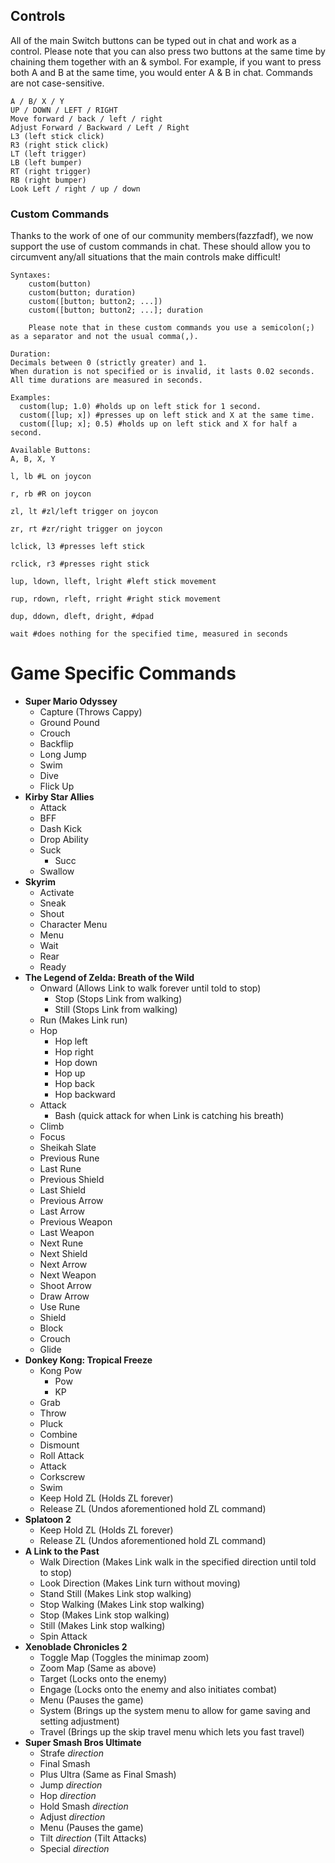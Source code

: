 ## Controls

All of the main Switch buttons can be typed out in chat and work as a control. Please note that you can also press two buttons at the same time by chaining them together with an & symbol. For example, if you want to press both A and B at the same time, you would enter A & B in chat. Commands are not case-sensitive.

```
A / B/ X / Y
UP / DOWN / LEFT / RIGHT
Move forward / back / left / right
Adjust Forward / Backward / Left / Right
L3 (left stick click)
R3 (right stick click)
LT (left trigger)
LB (left bumper)
RT (right trigger)
RB (right bumper)
Look Left / right / up / down
```

### Custom Commands

Thanks to the work of one of our community members(fazzfadf), we now support the use of custom commands in chat. These should allow you to circumvent any/all situations that the main controls make difficult!



```
Syntaxes:
    custom(button)
    custom(button; duration)
    custom([button; button2; ...])
    custom([button; button2; ...]; duration

    Please note that in these custom commands you use a semicolon(;) as a separator and not the usual comma(,).

Duration:
Decimals between 0 (strictly greater) and 1.
When duration is not specified or is invalid, it lasts 0.02 seconds.
All time durations are measured in seconds.

Examples:
  custom(lup; 1.0) #holds up on left stick for 1 second.
  custom([lup; x]) #presses up on left stick and X at the same time.
  custom([lup; x]; 0.5) #holds up on left stick and X for half a second.

Available Buttons:
A, B, X, Y

l, lb #L on joycon

r, rb #R on joycon

zl, lt #zl/left trigger on joycon

zr, rt #zr/right trigger on joycon

lclick, l3 #presses left stick

rclick, r3 #presses right stick

lup, ldown, lleft, lright #left stick movement

rup, rdown, rleft, rright #right stick movement

dup, ddown, dleft, dright, #dpad

wait #does nothing for the specified time, measured in seconds

```

# Game Specific Commands

* **Super Mario Odyssey**
    * Capture (Throws Cappy)
    * Ground Pound
    * Crouch
    * Backflip
    * Long Jump
    * Swim
    * Dive
    * Flick Up
* **Kirby Star Allies**
    * Attack
    * BFF
    * Dash Kick
    * Drop Ability
    * Suck
        * Succ
    * Swallow
* **Skyrim**
    * Activate
    * Sneak
    * Shout
    * Character Menu
    * Menu
    * Wait
    * Rear
    * Ready
* **The Legend of Zelda: Breath of the Wild**
    * Onward (Allows Link to walk forever until told to stop)
        * Stop  (Stops Link from walking)
        * Still (Stops Link from walking)
    * Run (Makes Link run)
    * Hop
        * Hop left
        * Hop right
        * Hop down
        * Hop up
        * Hop back
        * Hop backward
    * Attack
        * Bash (quick attack for when Link is catching his breath)
    * Climb
    * Focus
    * Sheikah Slate
    * Previous Rune
    * Last Rune
    * Previous Shield
    * Last Shield
    * Previous Arrow
    * Last Arrow
    * Previous Weapon
    * Last Weapon
    * Next Rune
    * Next Shield
    * Next Arrow
    * Next Weapon
    * Shoot Arrow
    * Draw Arrow
    * Use Rune
    * Shield
    * Block
    * Crouch
    * Glide
* **Donkey Kong: Tropical Freeze**
    * Kong Pow
        * Pow
        * KP
    * Grab
    * Throw
    * Pluck
    * Combine
    * Dismount
    * Roll Attack
    * Attack
    * Corkscrew
    * Swim
    * Keep Hold ZL (Holds ZL forever)
    * Release ZL   (Undos aforementioned hold ZL command)
* **Splatoon 2**
    * Keep Hold ZL (Holds ZL forever)
    * Release ZL   (Undos aforementioned hold ZL command)
* **A Link to the Past**
    * Walk Direction (Makes Link walk in the specified direction until told to stop)
    * Look Direction (Makes Link turn without moving)
    * Stand Still (Makes Link stop walking)
    * Stop Walking (Makes Link stop walking)
    * Stop (Makes Link stop walking)
    * Still (Makes Link stop walking)
    * Spin Attack
* **Xenoblade Chronicles 2**
    * Toggle Map (Toggles the minimap zoom)
    * Zoom Map (Same as above)
    * Target (Locks onto the enemy)
    * Engage (Locks onto the enemy and also initiates combat)
    * Menu (Pauses the game)
    * System (Brings up the system menu to allow for game saving and setting adjustment)
    * Travel (Brings up the skip travel menu which lets you fast travel)
* **Super Smash Bros Ultimate**
    * Strafe *direction*
    * Final Smash
    * Plus Ultra (Same as Final Smash)
    * Jump *direction*
    * Hop *direction*
    * Hold Smash *direction*
    * Adjust *direction*
    * Menu (Pauses the game)
    * Tilt *direction* (Tilt Attacks)
    * Special *direction* 
